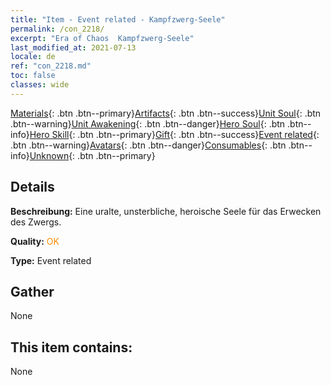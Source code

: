 ```yaml
---
title: "Item - Event related - Kampfzwerg-Seele"
permalink: /con_2218/
excerpt: "Era of Chaos  Kampfzwerg-Seele"
last_modified_at: 2021-07-13
locale: de
ref: "con_2218.md"
toc: false
classes: wide
---
```

 [Materials](/ItemsDE/){: .btn .btn--primary}[Artifacts](/ItemsDE/Artifacts/){: .btn .btn--success}[Unit Soul](/ItemsDE/UnitSoul/){: .btn .btn--warning}[Unit Awakening](/ItemsDE/UnitAwakening/){: .btn .btn--danger}[Hero Soul](/ItemsDE/HeroSoul/){: .btn .btn--info}[Hero Skill](/ItemsDE/HeroSkill/){: .btn .btn--primary}[Gift](/ItemsDE/Gift/){: .btn .btn--success}[Event related](/ItemsDE/Events/){: .btn .btn--warning}[Avatars](/ItemsDE/Avatars/){: .btn .btn--danger}[Consumables](/ItemsDE/Consumables/){: .btn .btn--info}[Unknown](/ItemsDE/Unknown/){: .btn .btn--primary}

## Details
 **Beschreibung:** Eine uralte, unsterbliche, heroische Seele für das Erwecken des Zwergs.

 **Quality:** <span style="color: #FF8C00">OK</span>

 **Type:** Event related

## Gather

  None

## This item contains:

  None

